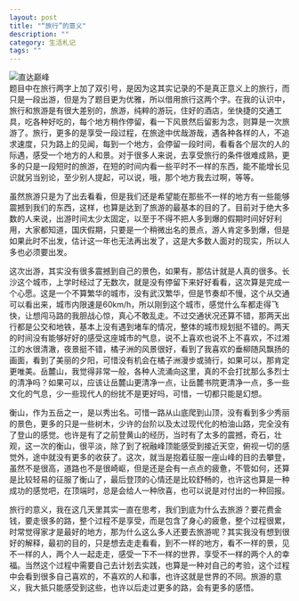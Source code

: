 ```yaml
---
layout: post
title: "“旅行”的意义"
description: ""
category: 生活札记
tags: ""
---
```

![直达巅峰](http://oldmo.github.io/images/2014/1007/totop.jpg)  
题目中在旅行两字上加了双引号，是因为这其实记录的不是真正意义上的旅行，而只是一段出游，但是为了题目更为优雅，所以借用旅行这两个字。在我的认识中，旅行和旅游是有很大差别的，旅游，纯粹的游玩，住好的酒店，坐快捷的交通工具，吃各种好吃的，每个地方稍作停留，看一下风景然后留影为念，则算是一次旅游了。旅行，更多的是享受一段过程，在旅途中优哉游哉，遇各种各样的人，不追求速度，只为路上的见闻，每到一个地方，会停留一段时间，看看各个层次的人的际遇，感受一个地方的人和景。对于很多人来说，去享受旅行的条件很难成熟，更多的只是一段短时的旅游，在短的时间内看一些平时不一样的东西，能不能增长见识就另当别论，至少别人提起，可以说，哦，那个地方我去过啊，等等。
  

虽然旅游只是为了出去看看，但是我们还是希望能在那些不一样的地方有一些能够震撼到我们的东西，这样，也算是达到了旅游的最基本的目的了。目前对于绝大多数的人来说，出游时间太少太固定，以至于不得不把人多到爆的假期时间好好利用，大家都知道，国庆假期，只要是一个稍微出名的景点，游人肯定多到爆，但是如果此时不出发，估计这一年也无法再出发了，这是大多数人面对的现实，所以人多也必须要出发。  


这次出游，其实没有很多震撼到自己的景色，如果有，那估计就是人真的很多。长沙这个城市，上学时经过了无数次，就是没有停留下来好好看看，这次算是完成一个心愿。这是一个不算繁华的城市，没有武汉繁华，但是节奏却不慢，这个从交通可以看出来，城市内限速是60km/h，所以刚到这个城市，感觉什么车都走得飞快，让想闯马路的我胆战心惊，真心不敢乱走。不过交通状况还算不错，那两天出行都是公交和地铁，基本上没有遇到堵车的情况，整体的城市规划挺不错的。两天的时间没有能够好好的感受这座城市的气息，说不上喜欢也说不上不喜欢，不过湘江的水很清澈，夜景挺不错，橘子洲的风景很好，看到了我喜欢的垂柳随风飘扬的画面，看到了美丽的夕阳，可惜没有机会在橘子洲漫步或骑行，如果可以，那肯定更唯美。岳麓山，我觉得非常一般，各种人流涌向这里，真的不会打扰那么多烈士的清净吗？如果可以，应该让岳麓山更清净一点，让岳麓书院更清净一点，多一些文化的气息，少一些现代人的纷扰不是更好吗，可惜，一切都只能是幻想。


衡山，作为五岳之一，是以秀出名。可惜一路从山底爬到山顶，没有看到多少秀丽的景色，更多的只是一些树木，少许的台阶以及太过现代化的柏油山路，完全没有了登山的感觉。也许是有了之前登黄山的经历，当时有了太多的震撼，奇石，壮观，这一次的衡山，很平淡，除了到了祝融峰顶能感受到接近天空，俯视一切的感觉外，途中就没有更多的收获了。这次，就当是抱着征服一座山峰的目的去攀登，虽然不是很高，道路也不是很崎岖，但是还是会有一点点的疲惫，不管如何，还算是比较轻易的征服了衡山了，最后登顶的心情还是比较舒畅的，也许这也算是一种成功的感觉吧，在顶端时，总是会给人一种欣喜，也可以说是对付出的一种回报。


旅行的意义，我在这几天里其实一直在思考，我们到底为什么去旅游？要花费金钱，要走很多的路，整个过程不是享受，而是包含了身心的疲惫，整个过程很累，时常觉得家才是最好的地方，那为什么这么多人还要去旅游呢？其实我没有想到很好的解释，最初的目的，只是想去走走看看，到不一样的地方，看不一样的景，见不一样的人，两个人一起走走，感受一下不一样的世界，享受不一样的两个人的幸福。当然这个过程中需要自己去计划去实践，也算是一种对自己的考验，这个过程中会看到很多自己喜欢的，不喜欢的人和事，也许这就是世界的不同。旅游的意义，我大抵只能感受到这些，也许以后走过更多的路，会有更多的感悟。